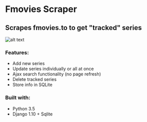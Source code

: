 # Fmovies Scraper
## Scrapes fmovies.to to get "tracked" series

![alt text](http://i.imgur.com/Mr8u58Z.png?1 "Main window")

### Features:
  - Add new series
  - Update series individually or all at once
  - Ajax search functionality (no page refresh)
  - Delete tracked series
  - Store info in SQLite

### Built with:
- Python 3.5
- Django 1.10 + Sqlite
